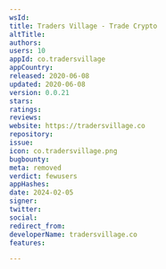 ```yaml
---
wsId: 
title: Traders Village - Trade Crypto
altTitle: 
authors: 
users: 10
appId: co.tradersvillage
appCountry: 
released: 2020-06-08
updated: 2020-06-08
version: 0.0.21
stars: 
ratings: 
reviews: 
website: https://tradersvillage.co
repository: 
issue: 
icon: co.tradersvillage.png
bugbounty: 
meta: removed
verdict: fewusers
appHashes: 
date: 2024-02-05
signer: 
twitter: 
social: 
redirect_from: 
developerName: tradersvillage.co
features: 

---
```


